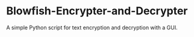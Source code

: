 # Blowfish-Encrypter-and-Decrypter
A simple Python script for text encryption and decryption with a GUI.
